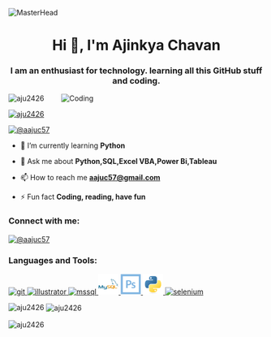 ![MasterHead](https://www.excelautomationsolutions.in/image/1_1hT23VteSYhRbOaUtCcuEg.gif)
<h1 align="center">Hi 👋, I'm Ajinkya Chavan</h1>
<h3 align="center">I am an enthusiast for technology. learning all this GitHub stuff and coding.</h3>
<img align="right" alt="Coding" width="400" src="https://coindsyz.com/wp-content/uploads/2022/03/1584023795.gif">

<p align="left"> <img src="https://komarev.com/ghpvc/?username=aju2426&label=Profile%20views&color=0e75b6&style=flat" alt="aju2426" /> </p>

<p align="left"> <a href="https://github.com/ryo-ma/github-profile-trophy"><img src="https://github-profile-trophy.vercel.app/?username=aju2426" alt="aju2426" /></a> </p>

<p align="left"> <a href="https://twitter.com/@aajuc57" target="blank"><img src="https://img.shields.io/twitter/follow/@aajuc57?logo=twitter&style=for-the-badge" alt="@aajuc57" /></a> </p>

- 🌱 I’m currently learning **Python**

- 💬 Ask me about **Python,SQL,Excel VBA,Power Bi,Tableau**

- 📫 How to reach me **aajuc57@gmail.com**

- ⚡ Fun fact **Coding, reading, have fun**

<h3 align="left">Connect with me:</h3>
<p align="left">
<a href="https://twitter.com/@aajuc57" target="blank"><img align="center" src="https://raw.githubusercontent.com/rahuldkjain/github-profile-readme-generator/master/src/images/icons/Social/twitter.svg" alt="@aajuc57" height="30" width="40" /></a>
</p>

<h3 align="left">Languages and Tools:</h3>
<p align="left"> <a href="https://git-scm.com/" target="_blank" rel="noreferrer"> <img src="https://www.vectorlogo.zone/logos/git-scm/git-scm-icon.svg" alt="git" width="40" height="40"/> </a> <a href="https://www.adobe.com/in/products/illustrator.html" target="_blank" rel="noreferrer"> <img src="https://www.vectorlogo.zone/logos/adobe_illustrator/adobe_illustrator-icon.svg" alt="illustrator" width="40" height="40"/> </a> <a href="https://www.microsoft.com/en-us/sql-server" target="_blank" rel="noreferrer"> <img src="https://www.svgrepo.com/show/303229/microsoft-sql-server-logo.svg" alt="mssql" width="40" height="40"/> </a> <a href="https://www.mysql.com/" target="_blank" rel="noreferrer"> <img src="https://raw.githubusercontent.com/devicons/devicon/master/icons/mysql/mysql-original-wordmark.svg" alt="mysql" width="40" height="40"/> </a> <a href="https://www.photoshop.com/en" target="_blank" rel="noreferrer"> <img src="https://raw.githubusercontent.com/devicons/devicon/master/icons/photoshop/photoshop-line.svg" alt="photoshop" width="40" height="40"/> </a> <a href="https://www.python.org" target="_blank" rel="noreferrer"> <img src="https://raw.githubusercontent.com/devicons/devicon/master/icons/python/python-original.svg" alt="python" width="40" height="40"/> </a> <a href="https://www.selenium.dev" target="_blank" rel="noreferrer"> <img src="https://raw.githubusercontent.com/detain/svg-logos/780f25886640cef088af994181646db2f6b1a3f8/svg/selenium-logo.svg" alt="selenium" width="40" height="40"/> </a> </p>

<p><img align="left" src="https://github-readme-stats.vercel.app/api/top-langs?username=aju2426&show_icons=true&locale=en&layout=compact" alt="aju2426" /></p>

<p>&nbsp;<img align="center" src="https://github-readme-stats.vercel.app/api?username=aju2426&show_icons=true&locale=en" alt="aju2426" /></p>

<p><img align="center" src="https://github-readme-streak-stats.herokuapp.com/?user=aju2426&" alt="aju2426" /></p>
